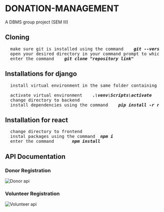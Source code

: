 # DONATION-MANAGEMENT
A DBMS group project (SEM III)


## Cloning
<pre>
  make sure git is installed using the command    <b><i>git --version</i></b>  
  open your desired directory in your command prompt to which the repository has to be cloned  
  enter the command    <b><i>git clone "repository link"</i></b>
</pre>

## Installations for django
<pre>
  install virtual environment in the same folder containing frontend and backend    <b><i>python -m venv venv</i></b>
                                                                                    
  activate virtual environment    <b><i>.\venv\Scripts\activate</i></b>  
  change directory to backend  
  install dependencies using the command    <b><i>pip install -r requirements.txt</i></b> 
</pre> 

## Installation for react
<pre>
  change directory to frontend  
  instal packages using the command  <b><i>npm i</i></b>
  enter the command       <b><i>npm install</i></b> 
</pre>


## API Documentation
### Donor Registration
![Donor api](https://github.com/user-attachments/assets/143af7d7-2ca2-4e0f-9da2-8f519799adf4)
### Volunteer Registration
![Volunteer api](https://github.com/user-attachments/assets/64f77fc9-1795-4a59-8f23-c2c5eec2461a)
